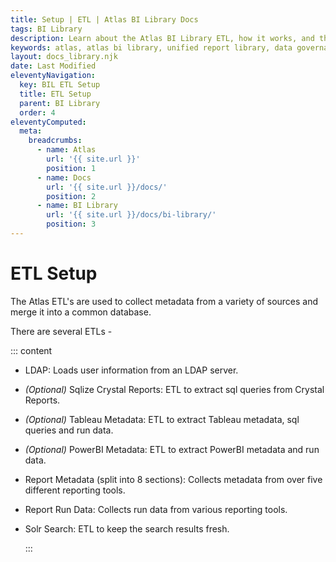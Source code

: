 ```yaml
---
title: Setup | ETL | Atlas BI Library Docs
tags: BI Library
description: Learn about the Atlas BI Library ETL, how it works, and the supplementary ETL's used to gather report metadata.
keywords: atlas, atlas bi library, unified report library, data governance, database, etl, deploy, install, publish
layout: docs_library.njk
date: Last Modified
eleventyNavigation:
  key: BIL ETL Setup
  title: ETL Setup
  parent: BI Library
  order: 4
eleventyComputed:
  meta:
    breadcrumbs:
      - name: Atlas
        url: '{{ site.url }}'
        position: 1
      - name: Docs
        url: '{{ site.url }}/docs/'
        position: 2
      - name: BI Library
        url: '{{ site.url }}/docs/bi-library/'
        position: 3
---
```


# ETL Setup

The Atlas ETL's are used to collect metadata from a variety of sources and merge it into a common database.

There are several ETLs -

::: content

- LDAP: Loads user information from an LDAP server.
- _(Optional)_ Sqlize Crystal Reports: ETL to extract sql queries from Crystal Reports.
- _(Optional)_ Tableau Metadata: ETL to extract Tableau metadata, sql queries and run data.
- _(Optional)_ PowerBI Metadata: ETL to extract PowerBI metadata and run data.
- Report Metadata (split into 8 sections): Collects metadata from over five different reporting tools.
- Report Run Data: Collects run data from various reporting tools.
- Solr Search: ETL to keep the search results fresh.

  :::
